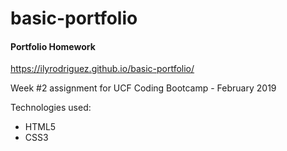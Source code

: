 # basic-portfolio
#### Portfolio Homework

https://ilyrodriguez.github.io/basic-portfolio/

Week #2 assignment for UCF Coding Bootcamp  -  February 2019

Technologies used: 
- HTML5
- CSS3
